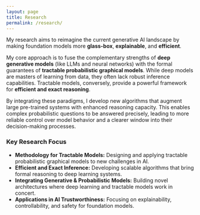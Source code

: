 ```yaml
---
layout: page
title: Research
permalink: /research/
---
```


My research aims to reimagine the current generative AI landscape by making foundation models more **glass-box**, **explainable**, and **efficient**.

My core approach is to fuse the complementary strengths of **deep generative models** (like LLMs and neural networks) with the formal guarantees of **tractable probabilistic graphical models**. While deep models are masters of learning from data, they often lack robust inference capabilities. Tractable models, conversely, provide a powerful framework for **efficient and exact reasoning**.

By integrating these paradigms, I develop new algorithms that augment large pre-trained systems with enhanced reasoning capacity. This enables complex probabilistic questions to be answered precisely, leading to more reliable control over model behavior and a clearer window into their decision-making processes.

### Key Research Focus

- **Methodology for Tractable Models:** Designing and applying tractable probabilistic graphical models to new challenges in AI.
- **Efficient and Exact Inference:** Developing scalable algorithms that bring formal reasoning to deep learning systems.
- **Integrating Generative & Probabilistic Models:** Building novel architectures where deep learning and tractable models work in concert.
- **Applications in AI Trustworthiness:** Focusing on explainability, controllability, and safety for foundation models.
